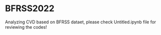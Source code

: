 # BFRSS2022
Analyzing CVD based on BFRSS dataet,
please check Untitled.ipynb file for reviewing the codes!
